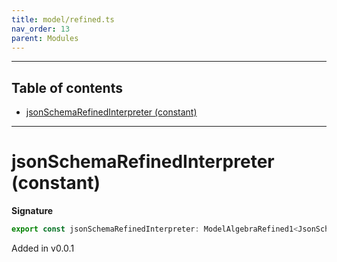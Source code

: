 ```yaml
---
title: model/refined.ts
nav_order: 13
parent: Modules
---
```


---

<h2 class="text-delta">Table of contents</h2>

- [jsonSchemaRefinedInterpreter (constant)](#jsonschemarefinedinterpreter-constant)

---

# jsonSchemaRefinedInterpreter (constant)

**Signature**

```ts
export const jsonSchemaRefinedInterpreter: ModelAlgebraRefined1<JsonSchemaURI> = ...
```

Added in v0.0.1
